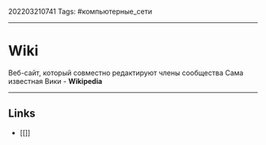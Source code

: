 202203210741
Tags: #компьютерные_сети

---

# Wiki
Веб-сайт, который совместно редактируют члены сообщества
Сама известная Вики - **Wikipedia**



---
## Links

-  [[]]
